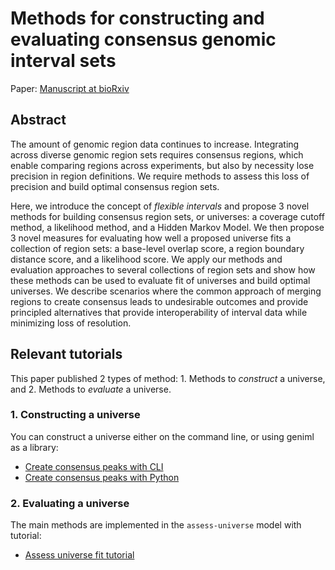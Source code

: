 # Methods for constructing and evaluating consensus genomic interval sets

Paper: [Manuscript at bioRxiv](http://dx.doi.org/10.1101/2023.08.03.551899) 


## Abstract

The amount of genomic region data continues to increase. Integrating across diverse genomic region sets requires consensus regions, which enable comparing regions across experiments, but also by necessity lose precision in region definitions. We require methods to assess this loss of precision and build optimal consensus region sets.

Here, we introduce the concept of *flexible intervals* and propose 3 novel methods for building consensus region sets, or universes: a coverage cutoff method, a likelihood method, and a Hidden Markov Model. We then propose 3 novel measures for evaluating how well a proposed universe fits a collection of region sets: a base-level overlap score, a region boundary distance score, and a likelihood score. We apply our methods and evaluation approaches to several collections of region sets and show how these methods can be used to evaluate fit of universes and build optimal universes. We describe scenarios where the common approach of merging regions to create consensus leads to undesirable outcomes and provide principled alternatives that provide interoperability of interval data while minimizing loss of resolution.

## Relevant tutorials

This paper published 2 types of method: 1. Methods to *construct* a universe, and 2. Methods to *evaluate* a universe.

### 1. Constructing a universe

You can construct a universe either on the command line, or using geniml as a library:

- [Create consensus peaks with CLI](../tutorials/create-consensus-peaks.md)
- [Create consensus peaks with Python](../code/create-consensus-peaks-python.md)

### 2. Evaluating a universe

The main methods are implemented in the `assess-universe` model with tutorial:

- [Assess universe fit tutorial](../tutorials/assess-universe.md)